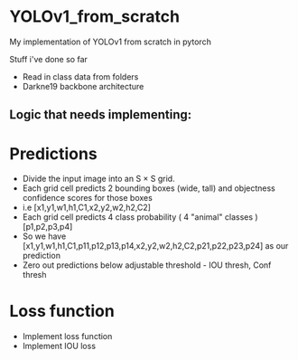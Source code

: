 # YOLOv1_from_scratch
My implementation of YOLOv1 from scratch in pytorch

Stuff i've done so far
* Read in class data from folders
* Darkne19 backbone architecture

## Logic that needs implementing:

# Predictions
* Divide the input image into an S × S grid.
* Each grid cell predicts 2 bounding boxes (wide, tall) and objectness confidence scores for those boxes
* i.e [x1,y1,w1,h1,C1,x2,y2,w2,h2,C2]
* Each grid cell predicts 4 class probability ( 4 "animal" classes ) [p1,p2,p3,p4]
* So we have [x1,y1,w1,h1,C1,p11,p12,p13,p14,x2,y2,w2,h2,C2,p21,p22,p23,p24] as our prediction
* Zero out predictions below adjustable threshold - IOU thresh, Conf thresh

# Loss function
* Implement loss function
* Implement IOU loss
